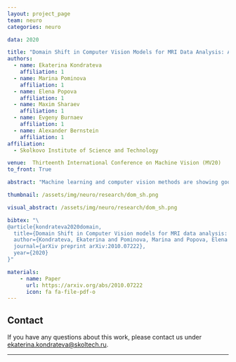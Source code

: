 ```yaml
---
layout: project_page
team: neuro
categories: neuro

data: 2020

title: "Domain Shift in Computer Vision Models for MRI Data Analysis: An Overview"
authors:
  - name: Ekaterina Kondrateva
    affiliation: 1
  - name: Marina Pominova
    affiliation: 1
  - name: Elena Popova
    affiliation: 1
  - name: Maxim Sharaev
    affiliation: 1
  - name: Evgeny Burnaev
    affiliation: 1
  - name: Alexander Bernstein
    affiliation: 1
affiliation:
  - Skolkovo Institute of Science and Technology

venue:  Thirteenth International Conference on Machine Vision (MV20)
to_front: True

abstract: "Machine learning and computer vision methods are showing good performance in medical imagery analysis. Yet only a few applications are now in clinical use and one of the reasons for that is poor transferability of the models to data from different sources or acquisition domains. Development of new methods and algorithms for the transfer of training and adaptation of the domain in multi-modal medical imaging data is crucial for the development of accurate models and their use in clinics. In present work, we overview methods used to tackle the domain shift problem in machine learning and computer vision. The algorithms discussed in this survey include advanced data processing, model architecture enhancing and featured training, as well as predicting in domain invariant latent space. The application of the autoencoding neural networks and their domain-invariant variations are heavily discussed in a survey. We observe the latest methods applied to the magnetic resonance imaging (MRI) data analysis and conclude on their performance as well as propose directions for further research."

thumbnail: /assets/img/neuro/research/dom_sh.png

visual_abstract: /assets/img/neuro/research/dom_sh.png

bibtex: "\
@article{kondrateva2020domain,
  title={Domain Shift in Computer Vision models for MRI data analysis: An Overview},
  author={Kondrateva, Ekaterina and Pominova, Marina and Popova, Elena and Sharaev, Maxim and Bernstein, Alexander and Burnaev, Evgeny},
  journal={arXiv preprint arXiv:2010.07222},
  year={2020}
}"

materials:
    - name: Paper
      url: https://arxiv.org/abs/2010.07222
      icon: fa fa-file-pdf-o
---
```

## Contact
If you have any questions about this work, please contact us under [ekaterina.kondrateva@skoltech.ru](mailto:ekaterina.kondrateva@skoltech.ru).

---
